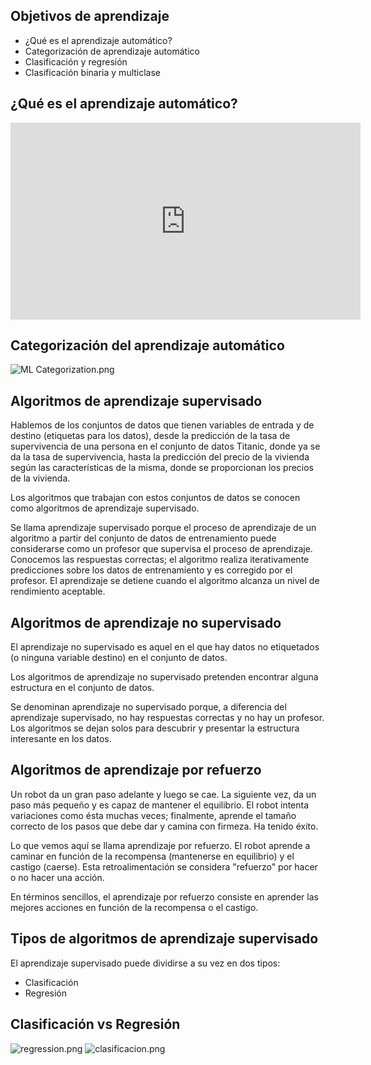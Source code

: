 ### 
## Objetivos de aprendizaje

* ¿Qué es el aprendizaje automático?
* Categorización de aprendizaje automático
* Clasificación y regresión
* Clasificación binaria y multiclase


## ¿Qué es el aprendizaje automático?
<iframe width="560" height="315" src="https://www.youtube.com/embed/gmvvaobm7eQ" title="YouTube video player" frameborder="0" allow="accelerometer; autoplay; clipboard-write; encrypted-media; gyroscope; picture-in-picture" allowfullscreen></iframe>

## Categorización del aprendizaje automático

![ML Categorization.png](https://dphi-live.s3.amazonaws.com/media_uploads/ML_Categorization_f99b6268dba44106851425bf55fcb584.png)


## Algoritmos de aprendizaje supervisado

Hablemos de los conjuntos de datos que tienen variables de entrada y de destino (etiquetas para los datos), desde la predicción de la tasa de supervivencia de una persona en el conjunto de datos Titanic, donde ya se da la tasa de supervivencia, hasta la predicción del precio de la vivienda según las características de la misma, donde se proporcionan los precios de la vivienda.

Los algoritmos que trabajan con estos conjuntos de datos se conocen como algoritmos de aprendizaje supervisado.

Se llama aprendizaje supervisado porque el proceso de aprendizaje de un algoritmo a partir del conjunto de datos de entrenamiento puede considerarse como un profesor que supervisa el proceso de aprendizaje. Conocemos las respuestas correctas; el algoritmo realiza iterativamente predicciones sobre los datos de entrenamiento y es corregido por el profesor. El aprendizaje se detiene cuando el algoritmo alcanza un nivel de rendimiento aceptable.

## Algoritmos de aprendizaje no supervisado

El aprendizaje no supervisado es aquel en el que hay datos no etiquetados (o ninguna variable destino) en el conjunto de datos.

Los algoritmos de aprendizaje no supervisado pretenden encontrar alguna estructura en el conjunto de datos.

Se denominan aprendizaje no supervisado porque, a diferencia del aprendizaje supervisado, no hay respuestas correctas y no hay un profesor. Los algoritmos se dejan solos para descubrir y presentar la estructura interesante en los datos.

## Algoritmos de aprendizaje por refuerzo

Un robot da un gran paso adelante y luego se cae. La siguiente vez, da un paso más pequeño y es capaz de mantener el equilibrio. El robot intenta variaciones como ésta muchas veces; finalmente, aprende el tamaño correcto de los pasos que debe dar y camina con firmeza. Ha tenido éxito.

Lo que vemos aquí se llama aprendizaje por refuerzo. El robot aprende a caminar en función de la recompensa (mantenerse en equilibrio) y el castigo (caerse). Esta retroalimentación se considera "refuerzo" por hacer o no hacer una acción.

En términos sencillos, el aprendizaje por refuerzo consiste en aprender las mejores acciones en función de la recompensa o el castigo.

## Tipos de algoritmos de aprendizaje supervisado

El aprendizaje supervisado puede dividirse a su vez en dos tipos:

* Clasificación
* Regresión

## Clasificación vs Regresión

![regression.png](https://dphi-live.s3.amazonaws.com/media_uploads/regression_1414d8e4641141be9e72202a67804f52.png)
![clasificacion.png](https://dphi-live.s3.amazonaws.com/media_uploads/clasificacion_ed5917b7f5084d7fa0c02d93a15dba93.png)